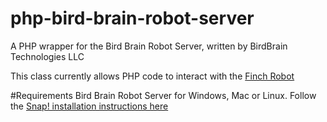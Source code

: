 php-bird-brain-robot-server
========================

A PHP wrapper for the Bird Brain Robot Server, written by BirdBrain Technologies LLC

This class currently allows PHP code to interact with the [Finch Robot]([http://www.finchrobot.com/])

#Requirements
Bird Brain Robot Server for Windows, Mac or Linux. Follow the [Snap! installation instructions here](http://www.finchrobot.com/software/snap)